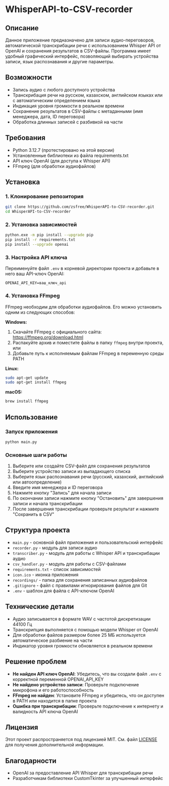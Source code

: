 # WhisperAPI-to-CSV-recorder

## Описание
Данное приложение предназначено для записи аудио-переговоров, автоматической транскрибации речи с использованием Whisper API от OpenAI и сохранения результатов в CSV-файлы. Программа имеет удобный графический интерфейс, позволяющий выбирать устройства записи, язык распознавания и другие параметры.

## Возможности
- Запись аудио с любого доступного устройства
- Транскрибация речи на русском, казахском, английском языках или с автоматическим определением языка
- Индикация уровня громкости в реальном времени
- Сохранение результатов в CSV-файлы с метаданными (имя менеджера, дата, ID переговора)
- Обработка длинных записей с разбивкой на части

## Требования
- Python 3.12.7 (протестировано на этой версии)
- Установленные библиотеки из файла requirements.txt
- API ключ OpenAI (для доступа к Whisper API)
- FFmpeg (для обработки аудиофайлов)

## Установка

### 1. Клонирование репозитория
```bash
git clone https://github.com/zsfree/WhisperAPI-to-CSV-recorder.git
cd WhisperAPI-to-CSV-recorder
```

### 2. Установка зависимостей
```bash
python.exe -m pip install --upgrade pip
pip install -r requirements.txt
pip install --upgrade openai
```

### 3. Настройка API ключа
Переименуйте файл `.env` в корневой директории проекта и добавьте в него ваш API-ключ OpenAI:
```
OPENAI_API_KEY=ваш_ключ_api
```

### 4. Установка FFmpeg
FFmpeg необходим для обработки аудиофайлов. Его можно установить одним из следующих способов:

**Windows:**
1. Скачайте FFmpeg с официального сайта: https://ffmpeg.org/download.html
2. Распакуйте архив и поместите файлы в папку `ffmpeg` внутри проекта, или
3. Добавьте путь к исполняемым файлам FFmpeg в переменную среды PATH

**Linux:**
```bash
sudo apt-get update
sudo apt-get install ffmpeg
```

**macOS:**
```bash
brew install ffmpeg
```

## Использование

### Запуск приложения
```bash
python main.py
```

### Основные шаги работы
1. Выберите или создайте CSV-файл для сохранения результатов
2. Выберите устройство записи из выпадающего списка
3. Выберите язык распознавания речи (русский, казахский, английский или автоопределение)
4. Введите имя менеджера и ID переговора
5. Нажмите кнопку "Запись" для начала записи
6. По окончании записи нажмите кнопку "Остановить" для завершения записи и начала транскрибации
7. После завершения транскрибации проверьте результат и нажмите "Сохранить в CSV"

## Структура проекта
- `main.py` - основной файл приложения и пользовательский интерфейс
- `recorder.py` - модуль для записи аудио
- `transcriber.py` - модуль для работы с Whisper API и транскрибации аудио
- `csv_handler.py` - модуль для работы с CSV-файлами
- `requirements.txt` - список зависимостей
- `icon.ico` - иконка приложения
- `recordings/` - папка для сохранения записанных аудиофайлов
- `.gitignore` - файл с правилами игнорирования файлов для Git
- `.env` - шаблон для файла с API-ключом OpenAI

## Технические детали
- Аудио записывается в формате WAV с частотой дискретизации 44100 Гц
- Транскрипция выполняется с помощью модели Whisper от OpenAI
- Для обработки файлов размером более 25 МБ используется автоматическое разбиение на части
- Индикатор уровня громкости обновляется в реальном времени

## Решение проблем
- **Не найден API ключ OpenAI**: Убедитесь, что вы создали файл `.env` с корректной переменной OPENAI_API_KEY
- **Не найдено устройство записи**: Проверьте подключение микрофона и его работоспособность
- **FFmpeg не найден**: Установите FFmpeg и убедитесь, что он доступен в PATH или находится в папке проекта
- **Ошибка при транскрибации**: Проверьте подключение к интернету и валидность API ключа OpenAI

## Лицензия
Этот проект распространяется под лицензией MIT. См. файл [LICENSE](LICENSE) для получения дополнительной информации.



## Благодарности
- OpenAI за предоставление API Whisper для транскрибации речи
- Разработчикам библиотеки CustomTkinter за улучшенный интерфейс